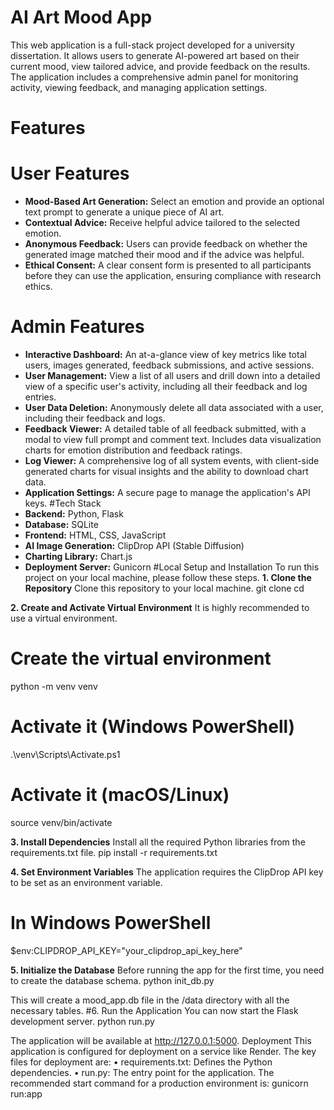 # AI Art Mood App
This web application is a full-stack project developed for a university dissertation. It allows users to generate AI-powered art based on their current mood, view tailored advice, and provide feedback on the results. The application includes a comprehensive admin panel for monitoring activity, viewing feedback, and managing application settings.
# Features
# User Features
- **Mood-Based Art Generation:** 
Select an emotion and provide an optional text prompt to generate a unique piece of AI art.
- **Contextual Advice:** 
Receive helpful advice tailored to the selected emotion.
- **Anonymous Feedback:** 
Users can provide feedback on whether the generated image matched their mood and if the advice was helpful.
- **Ethical Consent:** 
A clear consent form is presented to all participants before they can use the application, ensuring compliance with research ethics.
# Admin Features
- **Interactive Dashboard:** An at-a-glance view of key metrics like total users, images generated, feedback submissions, and active sessions.
- **User Management:** View a list of all users and drill down into a detailed view of a specific user's activity, including all their feedback and log entries.
- **User Data Deletion:** Anonymously delete all data associated with a user, including their feedback and logs.
- **Feedback Viewer:** A detailed table of all feedback submitted, with a modal to view full prompt and comment text. Includes data visualization charts for emotion distribution and feedback ratings.
- **Log Viewer:** A comprehensive log of all system events, with client-side generated charts for visual insights and the ability to download chart data.
- **Application Settings:** A secure page to manage the application's API keys.
#Tech Stack
- **Backend:** Python, Flask
- **Database:** SQLite
- **Frontend:** HTML, CSS, JavaScript
- **AI Image Generation:** ClipDrop API (Stable Diffusion)
- **Charting Library:** Chart.js
- **Deployment Server:** Gunicorn
#Local Setup and Installation
To run this project on your local machine, please follow these steps.
**1. Clone the Repository**
Clone this repository to your local machine.
git clone <your-repository-url>
cd <your-project-folder>

**2. Create and Activate Virtual Environment**
It is highly recommended to use a virtual environment.
# Create the virtual environment
python -m venv venv

# Activate it (Windows PowerShell)
.\venv\Scripts\Activate.ps1

# Activate it (macOS/Linux)
source venv/bin/activate

**3. Install Dependencies**
Install all the required Python libraries from the requirements.txt file.
pip install -r requirements.txt

**4. Set Environment Variables**
The application requires the ClipDrop API key to be set as an environment variable.
# In Windows PowerShell
$env:CLIPDROP_API_KEY="your_clipdrop_api_key_here"

**5. Initialize the Database**
Before running the app for the first time, you need to create the database schema.
python init_db.py

This will create a mood_app.db file in the /data directory with all the necessary tables.
#6. Run the Application
You can now start the Flask development server.
python run.py

The application will be available at http://127.0.0.1:5000.
Deployment
This application is configured for deployment on a service like Render. The key files for deployment are:
•	requirements.txt: Defines the Python dependencies.
•	run.py: The entry point for the application.
The recommended start command for a production environment is: gunicorn run:app

